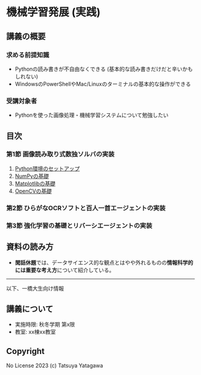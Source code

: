機械学習発展 (実践)
===

## 講義の概要

### 求める前提知識
- Pythonの読み書きが不自由なくできる (基本的な読み書きだけだと辛いかもしれない)
- WindowsのPowerShellやMac/Linuxのターミナルの基本的な操作ができる

### 受講対象者
- Pythonを使った画像処理・機械学習システムについて勉強したい

## 目次

### 第1節 画像読み取り式数独ソルバの実装

1. [Python環境のセットアップ](./Sec1/01-setup.md)
1. [NumPyの基礎](./Sec1/02-numpy.md)
1. [Matplotlibの基礎](./Sec1/03-matplotlib.md)
1. [OpenCVの基礎](./Sec1/04-opencv.md)

### 第2節 ひらがなOCRソフトと百人一首エージェントの実装

### 第3節 強化学習の基礎とリバーシエージェントの実装

## 資料の読み方

- **閑話休題**では、データサイエンス的な観点とはやや外れるものの**情報科学的には重要な考え方**について紹介している。

---

以下、一橋大生向け情報

## 講義について
- 実施時限: 秋冬学期 第x限
- 教室: xx棟xx教室

## Copyright

No License 2023 (c) Tatsuya Yatagawa
